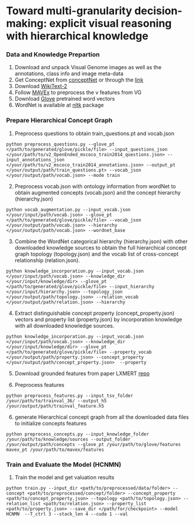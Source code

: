 # Toward multi-granularity decision-making: explicit visual reasoning with hierarchical knowledge

### Data and Knowledge Prepartion
1. Download and unpack Visual Genome images as well as the annotations, class info and image meta-data
2. Get ConceptNet from [conceptNet](https://github.com/commonsense/conceptnet5/) or through the [link](https://conceptnet-lite.fra1.cdn.digitaloceanspaces.com/conceptnet.db.zip)
3. Download [WikiText-2](https://huggingface.co/datasets/wikitext/tree/main)
4. Follow [MAVEx](https://github.com/jialinwu17/MAVEX) to preprocess the v features from VG
5. Download [Glove](https://nlp.stanford.edu/projects/glove/) pretrained word vectors
6. WordNet is available at [nltk](https://www.nltk.org/howto/wordnet.html) package


### Prepare Hierarchical Concept Graph
1. Preprocess questions to obtain train_questions.pt and vocab.json
```
python preprocess_questions.py --glove_pt </path/to/generated/glove/pickle/file> --input_questions_json </your/path/to/v2_OpenEnded_mscoco_train2014_questions.json> --input_annotations_json </your/path/to/v2_mscoco_train2014_annotations.json> --output_pt </your/output/path/train_questions.pt> --vocab_json </your/output/path/vocab.json> --mode train
``` 

2. Preprocess vocab.json with ontology information from wordNet to obtain augmented concepts (vocab.json) and the concept hierarchy (hierarchy.json)
```
python vocab_augmentation.py --input_vocab.json </your/input/path/vocab.json> --glove_pt </path/to/generated/glove/pickle/file> --vocab_json </your/output/path/vocab.json> --hierarchy </your/output/path/vocab.json> --wordnet_base
```

3. Combine the WordNet categorical hierarchy (hierarchy.json) with other downloaded knowledge sources to obtain the full hierarchical concept graph topology (topology.json) and the vocab list of cross-concept relationship (relation.json).
```
python knowledge_incorporation.py --input_vocab.json </your/input/path/vocab.json> --knowledge_dir </your/input/knowledge/dir> --glove_pt </path/to/generated/glove/pickle/file> --input_hierarchy </your/input/hierarchy.json> --topology_json </your/output/path/topology.json> --relation_vocab </your/output/path/relation.json> --hierarchy
```

4. Extract distinguishable concept property (concept_property.json) vectors and property list (property.json) by incorporation knowledge with all downloaded knowledge sources.
```
python knowledge_incorporation.py --input_vocab.json </your/input/path/vocab.json> --knowledge_dir </your/input/knowledge/dir> --glove_pt </path/to/generated/glove/pickle/file> --property_vocab </your/output/path/property.json> --concept_property </your/output/path/concept_property.json>  --property
```

5. Download grounded features from paper LXMERT [repo](https://github.com/airsplay/lxmert.git)

6. Preprocess features
```
python preprocess_features.py --input_tsv_folder /your/path/to/trainval_36/ --output_h5 /your/output/path/trainval_feature.h5
```
6. generate Hierarchical concept graph from all the downloaded data files to initialize concepts features
```
python preprocess_concepts.py --input_knowledge_folder /your/path/to/knowledge/sources --output_folder /your/output/path/concepts --glove_pt /your/path/to/glove/features mavex_pt /your/path/to/mavex/features
```

### Train and Evaluate the Model (HCNMN)

1. Train the model and get valuation results
```
python train.py --input_dir <path/to/preprocessed/data/folder> --concept <path/to/preprocessed/concept/folder> --concept_property <path/to/concept_property.json> --topology <path/to/topology.json> --relation_list <path/to/relation.json> --property_list <path/to/property.json> --save_dir </path/for/checkpoint> --model HCNMN  --T_ctrl 3 --stack_len 4 --cuda 1 --val
```

